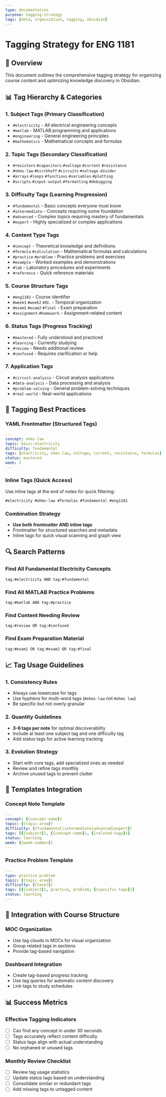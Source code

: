 ```yaml
---
type: documentation
purpose: tagging-strategy
tags: [meta, organization, tagging, obsidian]
---
```


# Tagging Strategy for ENG 1181

## 🎯 Overview
This document outlines the comprehensive tagging strategy for organizing course content and optimizing knowledge discovery in Obsidian.

## 📊 Tag Hierarchy & Categories

### 1. **Subject Tags** (Primary Classification)
- `#electricity` - All electrical engineering concepts
- `#matlab` - MATLAB programming and applications
- `#engineering` - General engineering principles
- `#mathematics` - Mathematical concepts and formulas

### 2. **Topic Tags** (Secondary Classification)
- `#resistors` `#capacitors` `#voltage` `#current` `#resistance`
- `#ohms-law` `#kirchhoff` `#circuits` `#voltage-divider`
- `#arrays` `#loops` `#functions` `#variables` `#plotting`
- `#scripts` `#input-output` `#formatting` `#debugging`

### 3. **Difficulty Tags** (Learning Progression)
- `#fundamental` - Basic concepts everyone must know
- `#intermediate` - Concepts requiring some foundation
- `#advanced` - Complex topics requiring mastery of fundamentals
- `#expert` - Highly specialized or complex applications

### 4. **Content Type Tags**
- `#concept` - Theoretical knowledge and definitions
- `#formula` `#calculation` - Mathematical formulas and calculations
- `#practice` `#problem` - Practice problems and exercises
- `#example` - Worked examples and demonstrations
- `#lab` - Laboratory procedures and experiments
- `#reference` - Quick reference materials

### 5. **Course Structure Tags**
- `#eng1181` - Course identifier
- `#week1` `#week2` etc. - Temporal organization
- `#exam1` `#exam2` `#final` - Exam preparation
- `#assignment` `#homework` - Assignment-related content

### 6. **Status Tags** (Progress Tracking)
- `#mastered` - Fully understood and practiced
- `#learning` - Currently studying
- `#review` - Needs additional review
- `#confused` - Requires clarification or help

### 7. **Application Tags**
- `#circuit-analysis` - Circuit analysis applications
- `#data-analysis` - Data processing and analysis
- `#problem-solving` - General problem-solving techniques
- `#real-world` - Real-world applications

## 🎨 Tagging Best Practices

### YAML Frontmatter (Structured Tags)
```yaml
---
concept: ohms-law
topic: basic-electricity
difficulty: fundamental
tags: [electricity, ohms-law, voltage, current, resistance, formulas]
status: mastered
week: 2
---
```

### Inline Tags (Quick Access)
Use inline tags at the end of notes for quick filtering:
```markdown
#electricity #ohms-law #formulas #fundamental #eng1181
```

### Combination Strategy
- **Use both frontmatter AND inline tags**
- Frontmatter for structured searches and metadata
- Inline tags for quick visual scanning and graph view

## 🔍 Search Patterns

### Find All Fundamental Electricity Concepts
```
tag:#electricity AND tag:#fundamental
```

### Find All MATLAB Practice Problems
```
tag:#matlab AND tag:#practice
```

### Find Content Needing Review
```
tag:#review OR tag:#confused
```

### Find Exam Preparation Material
```
tag:#exam1 OR tag:#exam2 OR tag:#final
```

## 📈 Tag Usage Guidelines

### 1. **Consistency Rules**
- Always use lowercase for tags
- Use hyphens for multi-word tags (`#ohms-law` not `#ohms law`)
- Be specific but not overly granular

### 2. **Quantity Guidelines**
- **3-6 tags per note** for optimal discoverability
- Include at least one subject tag and one difficulty tag
- Add status tags for active learning tracking

### 3. **Evolution Strategy**
- Start with core tags, add specialized ones as needed
- Review and refine tags monthly
- Archive unused tags to prevent clutter

## 🎯 Templates Integration

### Concept Note Template
```yaml
---
concept: {{concept-name}}
topic: {{topic-area}}
difficulty: {{fundamental|intermediate|advanced|expert}}
tags: [{{subject}}, {{concept-name}}, {{related-tags}}]
status: learning
week: {{week-number}}
---
```

### Practice Problem Template
```yaml
---
type: practice-problem
topic: {{topic-area}}
difficulty: {{level}}
tags: [{{subject}}, practice, problem, {{specific-tags}}]
status: learning
---
```

## 🔗 Integration with Course Structure

### MOC Organization
- Use tag clouds in MOCs for visual organization
- Group related tags in sections
- Provide tag-based navigation

### Dashboard Integration
- Create tag-based progress tracking
- Use tag queries for automatic content discovery
- Link tags to study schedules

## 📊 Success Metrics

### Effective Tagging Indicators
- [ ] Can find any concept in under 30 seconds
- [ ] Tags accurately reflect content difficulty
- [ ] Status tags align with actual understanding
- [ ] No orphaned or unused tags

### Monthly Review Checklist
- [ ] Review tag usage statistics
- [ ] Update status tags based on understanding
- [ ] Consolidate similar or redundant tags
- [ ] Add missing tags to untagged content
